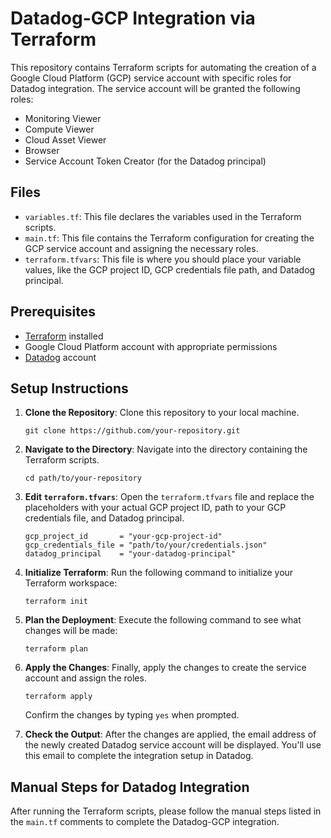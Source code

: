 # Datadog-GCP Integration via Terraform

This repository contains Terraform scripts for automating the creation of a Google Cloud Platform (GCP) service account with specific roles for Datadog integration. The service account will be granted the following roles:

- Monitoring Viewer
- Compute Viewer
- Cloud Asset Viewer
- Browser
- Service Account Token Creator (for the Datadog principal)

## Files

- `variables.tf`: This file declares the variables used in the Terraform scripts.
- `main.tf`: This file contains the Terraform configuration for creating the GCP service account and assigning the necessary roles.
- `terraform.tfvars`: This file is where you should place your variable values, like the GCP project ID, GCP credentials file path, and Datadog principal.

## Prerequisites

- [Terraform](https://www.terraform.io/downloads.html) installed
- Google Cloud Platform account with appropriate permissions
- [Datadog](https://www.datadoghq.com/) account

## Setup Instructions

1. **Clone the Repository**: Clone this repository to your local machine.

    ```
    git clone https://github.com/your-repository.git
    ```

2. **Navigate to the Directory**: Navigate into the directory containing the Terraform scripts.

    ```
    cd path/to/your-repository
    ```

3. **Edit `terraform.tfvars`**: Open the `terraform.tfvars` file and replace the placeholders with your actual GCP project ID, path to your GCP credentials file, and Datadog principal.

    ```hcl
    gcp_project_id       = "your-gcp-project-id"
    gcp_credentials_file = "path/to/your/credentials.json"
    datadog_principal    = "your-datadog-principal"
    ```

4. **Initialize Terraform**: Run the following command to initialize your Terraform workspace:

    ```
    terraform init
    ```

5. **Plan the Deployment**: Execute the following command to see what changes will be made:

    ```
    terraform plan
    ```

6. **Apply the Changes**: Finally, apply the changes to create the service account and assign the roles.

    ```
    terraform apply
    ```

    Confirm the changes by typing `yes` when prompted.

7. **Check the Output**: After the changes are applied, the email address of the newly created Datadog service account will be displayed. You'll use this email to complete the integration setup in Datadog.

## Manual Steps for Datadog Integration

After running the Terraform scripts, please follow the manual steps listed in the `main.tf` comments to complete the Datadog-GCP integration.
